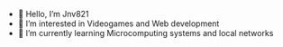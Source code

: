 - 👋 Hello, I’m Jnv821
- 👀 I’m interested in Videogames and Web development
- 🌱 I’m currently learning Microcomputing systems and local networks

<!---
Jnv821/Jnv821 is a ✨ special ✨ repository because its `README.md` (this file) appears on your GitHub profile.
You can click the Preview link to take a look at your changes.
--->
